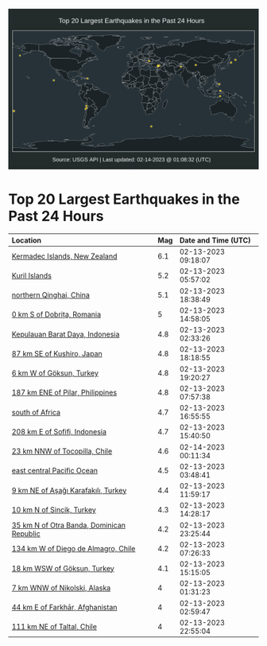 ![Map](./map.png)

# Top 20 Largest Earthquakes in the Past 24 Hours

| Location | Mag | Date and Time (UTC) |
|:---|:---|:---|
| [Kermadec Islands, New Zealand](https://earthquake.usgs.gov/earthquakes/eventpage/us6000jnk5) | 6.1 | 02-13-2023 09:18:07 |
| [Kuril Islands](https://earthquake.usgs.gov/earthquakes/eventpage/us6000jnjc) | 5.2 | 02-13-2023 05:57:02 |
| [northern Qinghai, China](https://earthquake.usgs.gov/earthquakes/eventpage/us6000jnm7) | 5.1 | 02-13-2023 18:38:49 |
| [0 km S of Dobrița, Romania](https://earthquake.usgs.gov/earthquakes/eventpage/us6000jnl6) | 5 | 02-13-2023 14:58:05 |
| [Kepulauan Barat Daya, Indonesia](https://earthquake.usgs.gov/earthquakes/eventpage/us6000jnis) | 4.8 | 02-13-2023 02:33:26 |
| [87 km SE of Kushiro, Japan](https://earthquake.usgs.gov/earthquakes/eventpage/us6000jnm3) | 4.8 | 02-13-2023 18:18:55 |
| [6 km W of Göksun, Turkey](https://earthquake.usgs.gov/earthquakes/eventpage/us6000jnmc) | 4.8 | 02-13-2023 19:20:27 |
| [187 km ENE of Pilar, Philippines](https://earthquake.usgs.gov/earthquakes/eventpage/us6000jnk1) | 4.8 | 02-13-2023 07:57:38 |
| [south of Africa](https://earthquake.usgs.gov/earthquakes/eventpage/us6000jnly) | 4.7 | 02-13-2023 16:55:55 |
| [208 km E of Sofifi, Indonesia](https://earthquake.usgs.gov/earthquakes/eventpage/us6000jnlm) | 4.7 | 02-13-2023 15:40:50 |
| [23 km NNW of Tocopilla, Chile](https://earthquake.usgs.gov/earthquakes/eventpage/us6000jnny) | 4.6 | 02-14-2023 00:11:34 |
| [east central Pacific Ocean](https://earthquake.usgs.gov/earthquakes/eventpage/us6000jnj1) | 4.5 | 02-13-2023 03:48:41 |
| [9 km NE of Aşağı Karafakılı, Turkey](https://earthquake.usgs.gov/earthquakes/eventpage/us6000jnks) | 4.4 | 02-13-2023 11:59:17 |
| [10 km N of Sincik, Turkey](https://earthquake.usgs.gov/earthquakes/eventpage/us6000jnl4) | 4.3 | 02-13-2023 14:28:17 |
| [35 km N of Otra Banda, Dominican Republic](https://earthquake.usgs.gov/earthquakes/eventpage/us6000jnnp) | 4.2 | 02-13-2023 23:25:44 |
| [134 km W of Diego de Almagro, Chile](https://earthquake.usgs.gov/earthquakes/eventpage/us6000jnjx) | 4.2 | 02-13-2023 07:26:33 |
| [18 km WSW of Göksun, Turkey](https://earthquake.usgs.gov/earthquakes/eventpage/us6000jnlc) | 4.1 | 02-13-2023 15:15:05 |
| [7 km WNW of Nikolski, Alaska](https://earthquake.usgs.gov/earthquakes/eventpage/us6000jnip) | 4 | 02-13-2023 01:31:23 |
| [44 km E of Farkhār, Afghanistan](https://earthquake.usgs.gov/earthquakes/eventpage/us6000jniv) | 4 | 02-13-2023 02:59:47 |
| [111 km NE of Taltal, Chile](https://earthquake.usgs.gov/earthquakes/eventpage/us6000jnni) | 4 | 02-13-2023 22:55:04 |

